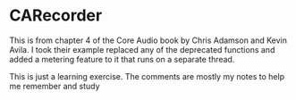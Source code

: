 # CARecorder

This is from chapter 4 of the Core Audio book by Chris Adamson and
Kevin Avila. I took their example replaced any of the deprecated functions
and added a metering feature to it that runs on a separate thread.

This is just a learning exercise. The comments are mostly my notes to help
me remember and study
